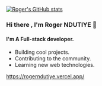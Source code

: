 [![Roger's GitHub stats](https://github-readme-stats.vercel.app/api?username=rogerndutiye&count_private=true&hide=prs,issues,contribs&show_icons=true&theme=merko)](https://github.com/rogerndutiye/rogerndutiye)

### Hi there , I'm Roger NDUTIYE 👋
#### I'm A Full-stack developer.
- Building cool projects. 
- Contributing to the community.
- Learning new web technologies.

https://rogerndutiye.vercel.app/


<!--
**rogerndutiye/rogerndutiye** is a ✨ _special_ ✨ repository because its `README.md` (this file) appears on your GitHub profile.

Here are some ideas to get you started:

- 🔭 I’m currently working on ...
- 🌱 I’m currently learning ...
- 👯 I’m looking to collaborate on ...
- 🤔 I’m looking for help with ...
- 💬 Ask me about ...
- 📫 How to reach me: ...
- 😄 Pronouns: ...
- ⚡ Fun fact: ...
-->
